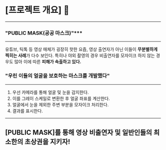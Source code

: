 # [프로젝트 개요] 👋

---
### "PUBLIC MASK(공공 마스크)"***
---




 유튜브, 틱톡 등 영상 매체가 굉장히 핫한 요즘, 영상 출연자가 아닌 이들이 **무분별하게 찍히는 사례**가 다수 보인다.
 특히나 야외 촬영의 경우 비출연자를 모자이크 하지 않는 경우도 많아 이에 따른 **피해가 속출하고 있다.**




### "우린 이들의 얼굴을 보호하는 마스크를 개발했다"



---
1. 우선 카메라를 통해 얼굴 및 눈을 감지한다.
2. 이를 그레이 스케일로 변환한 후 얼굴 좌표를 계산한다.
3. 얼굴에서 눈을 제외한 주변 부분을 모자이크 처리한다.
4. 결과를 표시한다.
---




   ## [PUBLIC MASK]를 통해 영상 비출연자 및 일반인들의 최소한의 초상권을 지키자!
   
